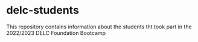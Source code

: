 # delc-students
This repository contains information about the students tht took part in the 2022/2023 DELC Foundation Bootcamp
